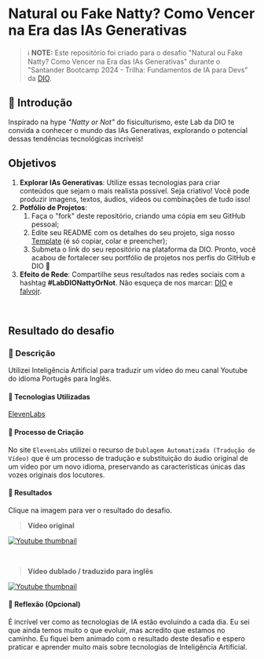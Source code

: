 # Natural ou Fake Natty? Como Vencer na Era das IAs Generativas

> ℹ️ **NOTE:** Este repositório foi criado para o desafio "Natural ou Fake Natty? Como Vencer na Era das IAs Generativas" durante o "Santander Bootcamp 2024 - Trilha: Fundamentos de IA para Devs" da [DIO](https://dio.me).

## 🚀 Introdução

Inspirado na hype _"Natty or Not"_ do fisiculturismo, este Lab da DIO te convida a conhecer o mundo das IAs Generativas, explorando o potencial dessas tendências tecnológicas incríveis!

## Objetivos

1. **Explorar IAs Generativas**: Utilize essas tecnologias para criar conteúdos que sejam o mais realista possível. Seja criativo! Você pode produzir imagens, textos, áudios, vídeos ou combinações de tudo isso!
1. **Potfólio de Projetos**:
    1. Faça o "fork" deste repositório, criando uma cópia em seu GitHub pessoal;
    2. Edite seu README com os detalhes do seu projeto, siga nosso [Template](#template) (é só copiar, colar e preencher);
    3. Submeta o link do seu repositório na plataforma da DIO. Pronto, você acabou de fortalecer seu portfólio de projetos nos perfis do GitHub e DIO 🚀
1. **Efeito de Rede**: Compartilhe seus resultados nas redes sociais com a hashtag **#LabDIONattyOrNot**. Não esqueça de nos marcar: [DIO](https://www.linkedin.com/school/dio-makethechange) e [falvojr](https://www.linkedin.com/in/falvojr).


<br>

## Resultado do desafio

### 📒 Descrição
Utilizei Inteligência Artificial para traduzir um vídeo do meu canal Youtube do idioma Portugês para Inglês.

#### 🤖 Tecnologias Utilizadas
[ElevenLabs](https://elevenlabs.io/)

#### 🧐 Processo de Criação
No site `ElevenLabs` utilizei o recurso de `Dublagem Automatizada (Tradução de Vídeo)` que é um processo de tradução e substituição do áudio original de um vídeo por um novo idioma, preservando as características únicas das vozes originais dos locutores.

#### 🚀 Resultados
Clique na imagem para ver o resultado do desafio.

> **Vídeo original**

[![Youtube thumbnail](https://i9.ytimg.com/vi/iTW6YZaGn3Y/mqdefault.jpg?sqp=CKTe-rEG-oaymwEmCMACELQB8quKqQMa8AEB-AH-BIAC6AKKAgwIABABGCcgYihyMA8=&rs=AOn4CLCuSzc8gEvZ-RfkvOjRJdTXHOTdUw)](https://www.youtube.com/watch?v=gfH6ZJuMuS8)

<br>

> **Vídeo dublado / traduzido para inglês**

[![Youtube thumbnail](https://i9.ytimg.com/vi/iTW6YZaGn3Y/mqdefault.jpg?sqp=CKTe-rEG-oaymwEmCMACELQB8quKqQMa8AEB-AH-BIAC6AKKAgwIABABGCcgYihyMA8=&rs=AOn4CLCuSzc8gEvZ-RfkvOjRJdTXHOTdUw)](https://www.youtube.com/watch?v=iTW6YZaGn3Y)

#### 💭 Reflexão (Opcional)
É incrível ver como as tecnologias de IA estão evoluindo a cada dia. Eu sei que ainda temos muito o que evoluir, mas acredito que estamos no caminho. Eu fiquei bem animado com o resultado deste desafio e espero praticar e aprender muito mais sobre tecnologias de Inteligência Artificial.